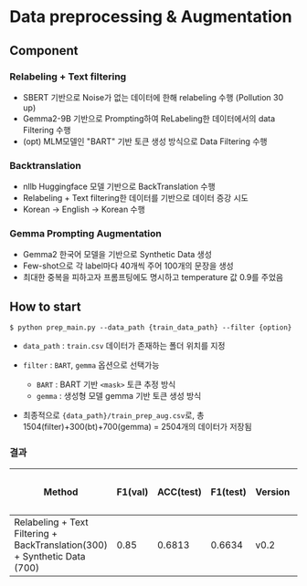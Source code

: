 # Data preprocessing & Augmentation

## Component

### Relabeling + Text filtering
* SBERT 기반으로 Noise가 없는 데이터에 한해 relabeling 수행 (Pollution 30 up)
* Gemma2-9B 기반으로 Prompting하여 ReLabeling한 데이터에서의 data Filtering 수행
* (opt) MLM모델인 "BART" 기반 토큰 생성 방식으로 Data Filtering 수행

### Backtranslation
* nllb Huggingface 모델 기반으로 BackTranslation 수행
* Relabeling + Text filtering한 데이터를 기반으로 데이터 증강 시도
* Korean → English → Korean 수행

### Gemma Prompting Augmentation
* Gemma2 한국어 모델을 기반으로 Synthetic Data 생성
* Few-shot으로 각 label마다 40개씩 주어 100개의 문장을 생성
* 최대한 중복을 피하고자 프롬프팅에도 명시하고 temperature 값 0.9를 주었음


## How to start
```shell
$ python prep_main.py --data_path {train_data_path} --filter {option}
```
* `data_path` : `train.csv` 데이터가 존재하는 폴더 위치를 지정
* `filter` : `BART`, `gemma` 옵션으로 선택가능
    * `BART` : BART 기반 `<mask>` 토큰 추정 방식
    * `gemma` : 생성형 모델 gemma 기반 토큰 생성 방식

* 최종적으로 `{data_path}/train_prep_aug.csv`로, 총 1504(filter)+300(bt)+700(gemma) = 2504개의 데이터가 저장됨

### 결과

| Method                       | F1(val) | ACC(test)  | F1(test) | Version | 총 데이터 수 |
|--------------------------------------|-----------|---------|----------|---------|--------------|
| Relabeling + Text Filtering + BackTranslation(300) + Synthetic Data (700) | 0.85      | 0.6813  | 0.6634   | v0.2    | 2704 
